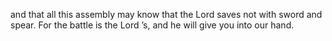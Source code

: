 and that all this assembly may know that the Lord saves not with sword and spear. For the battle is the Lord ’s, and he will give you into our hand.
